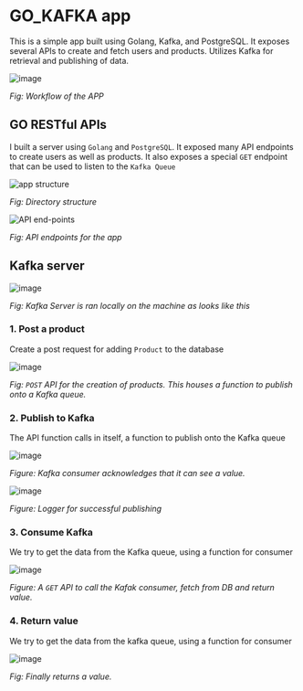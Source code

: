 # GO_KAFKA app
This is a simple app built using Golang, Kafka, and PostgreSQL. It exposes several APIs to create and fetch users and products. Utilizes Kafka for retrieval and publishing of data.

![image](https://github.com/e-for-eshaan/go-kafka/assets/76566992/22337373-582a-4acd-be3a-121108ef19fd)

*Fig: Workflow of the APP*

## GO RESTful APIs
I built a server using `Golang` and `PostgreSQL`. It exposed many API endpoints to create users as well as products. It also exposes a special `GET` endpoint that can be used to listen to the `Kafka Queue`

![app structure](https://github.com/e-for-eshaan/go-kafka/assets/76566992/bcba6529-4334-4b3f-82d0-b87b69d1bfef)

*Fig: Directory structure*

![API end-points](https://github.com/e-for-eshaan/go-kafka/assets/76566992/86eee4ba-3256-49cc-8e4a-0cc63ac61581)

*Fig: API endpoints for the app*

## Kafka server
![image](https://github.com/e-for-eshaan/go-kafka/assets/76566992/17bc84c2-abe8-4728-bcc4-97b408b8c132)

*Fig: Kafka Server is ran locally on the machine as looks like this*

### 1. Post a product
Create a post request for adding `Product` to the database

![image](https://github.com/e-for-eshaan/go-kafka/assets/76566992/e58fe8b1-fe5b-4477-a91f-83f17db7c99c)

*Fig: `POST` API for the creation of products. This houses a function to publish onto a Kafka queue.*

### 2. Publish to Kafka

The API function calls in itself, a function to publish onto the Kafka queue

![image](https://github.com/e-for-eshaan/go-kafka/assets/76566992/fd16e38e-44db-4483-a31f-f8b02f668ad4)

*Figure: Kafka consumer acknowledges that it can see a value.*

![image](https://github.com/e-for-eshaan/go-kafka/assets/76566992/83e9beef-9381-4b60-9266-a3e96593ff55)

*Figure: Logger for successful publishing*


### 3. Consume Kafka

We try to get the data from the Kafka queue, using a function for consumer

![image](https://github.com/e-for-eshaan/go-kafka/assets/76566992/49a7fb8d-0d9b-4ab8-8f0c-898a9237e7dc)

*Figure: A `GET` API to call the Kafak consumer, fetch from DB and return value.*

### 4. Return value
We try to get the data from the kafka queue, using a function for consumer

![image](https://github.com/e-for-eshaan/go-kafka/assets/76566992/7c650357-8177-4f9d-8311-78d4f8cc39fe)

*Fig: Finally returns a value.*
